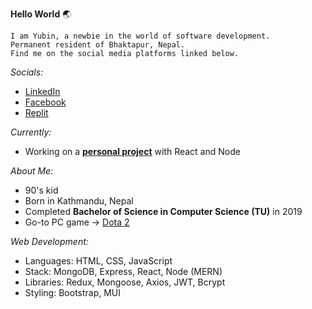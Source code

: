 **Hello World** 🌏  

```
I am Yubin, a newbie in the world of software development.  
Permanent resident of Bhaktapur, Nepal.
Find me on the social media platforms linked below.  
```  

*Socials:*  
- [LinkedIn](https://www.linkedin.com/in/yubinkarki/)  
- [Facebook](https://www.facebook.com/yubinkarki/)  
- [Replit](https://replit.com/@YubinKarki)  

*Currently:*  
- Working on a **[personal project](https://github.com/yubinkarki/Projecter)** with React and Node

*About Me:*  
- 90's kid
- Born in Kathmandu, Nepal
- Completed **Bachelor of Science in Computer Science (TU)** in 2019
- Go-to PC game → [Dota 2](https://www.dota2.com/home)

*Web Development:*  
- Languages: HTML, CSS, JavaScript  
- Stack: MongoDB, Express, React, Node (MERN)
- Libraries: Redux, Mongoose, Axios, JWT, Bcrypt  
- Styling: Bootstrap, MUI  
